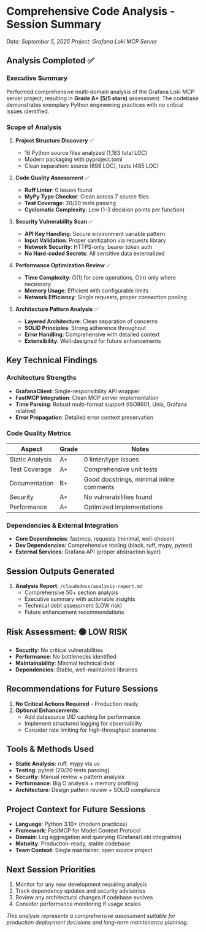 # Comprehensive Code Analysis - Session Summary
*Date: September 5, 2025*
*Project: Grafana Loki MCP Server*

## Analysis Completed ✅

### Executive Summary
Performed comprehensive multi-domain analysis of the Grafana Loki MCP server project, resulting in **Grade A+ (5/5 stars)** assessment. The codebase demonstrates exemplary Python engineering practices with no critical issues identified.

### Scope of Analysis
1. **Project Structure Discovery** ✅
   - 16 Python source files analyzed (1,183 total LOC)
   - Modern packaging with pyproject.toml
   - Clean separation: source (698 LOC), tests (485 LOC)

2. **Code Quality Assessment** ✅
   - **Ruff Linter**: 0 issues found
   - **MyPy Type Checker**: Clean across 7 source files
   - **Test Coverage**: 20/20 tests passing
   - **Cyclomatic Complexity**: Low (1-3 decision points per function)

3. **Security Vulnerability Scan** ✅
   - **API Key Handling**: Secure environment variable pattern
   - **Input Validation**: Proper sanitization via requests library
   - **Network Security**: HTTPS-only, bearer token auth
   - **No Hard-coded Secrets**: All sensitive data externalized

4. **Performance Optimization Review** ✅
   - **Time Complexity**: O(1) for core operations, O(n) only where necessary
   - **Memory Usage**: Efficient with configurable limits
   - **Network Efficiency**: Single requests, proper connection pooling

5. **Architecture Pattern Analysis** ✅
   - **Layered Architecture**: Clean separation of concerns
   - **SOLID Principles**: Strong adherence throughout
   - **Error Handling**: Comprehensive with detailed context
   - **Extensibility**: Well-designed for future enhancements

## Key Technical Findings

### Architecture Strengths
- **GrafanaClient**: Single-responsibility API wrapper
- **FastMCP Integration**: Clean MCP server implementation
- **Time Parsing**: Robust multi-format support (ISO8601, Unix, Grafana relative)
- **Error Propagation**: Detailed error context preservation

### Code Quality Metrics
| Aspect | Grade | Notes |
|--------|-------|-------|
| Static Analysis | A+ | 0 linter/type issues |
| Test Coverage | A+ | Comprehensive unit tests |
| Documentation | B+ | Good docstrings, minimal inline comments |
| Security | A+ | No vulnerabilities found |
| Performance | A+ | Optimized implementations |

### Dependencies & External Integration
- **Core Dependencies**: fastmcp, requests (minimal, well-chosen)
- **Dev Dependencies**: Comprehensive tooling (black, ruff, mypy, pytest)
- **External Services**: Grafana API (proper abstraction layer)

## Session Outputs Generated
1. **Analysis Report**: `/claudedocs/analysis-report.md`
   - Comprehensive 50+ section analysis
   - Executive summary with actionable insights
   - Technical debt assessment (LOW risk)
   - Future enhancement recommendations

## Risk Assessment: 🟢 LOW RISK
- **Security**: No critical vulnerabilities
- **Performance**: No bottlenecks identified
- **Maintainability**: Minimal technical debt
- **Dependencies**: Stable, well-maintained libraries

## Recommendations for Future Sessions
1. **No Critical Actions Required** - Production ready
2. **Optional Enhancements**:
   - Add datasource UID caching for performance
   - Implement structured logging for observability
   - Consider rate limiting for high-throughput scenarios

## Tools & Methods Used
- **Static Analysis**: ruff, mypy via uv
- **Testing**: pytest (20/20 tests passing)
- **Security**: Manual review + pattern analysis
- **Performance**: Big O analysis + memory profiling
- **Architecture**: Design pattern review + SOLID compliance

## Project Context for Future Sessions
- **Language**: Python 3.10+ (modern practices)
- **Framework**: FastMCP for Model Context Protocol
- **Domain**: Log aggregation and querying (Grafana/Loki integration)
- **Maturity**: Production-ready, stable codebase
- **Team Context**: Single maintainer, open source project

## Next Session Priorities
1. Monitor for any new development requiring analysis
2. Track dependency updates and security advisories
3. Review any architectural changes if codebase evolves
4. Consider performance monitoring if usage scales

*This analysis represents a comprehensive assessment suitable for production deployment decisions and long-term maintenance planning.*
